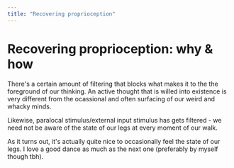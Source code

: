 ```yaml
---
title: "Recovering proprioception"
---
```

# Recovering proprioception: why & how

There's a certain amount of filtering that blocks what makes it to the the foreground of our thinking. An active thought that is willed into existence is very different from the ocassional and often surfacing of our weird and whacky minds.

Likewise, paralocal stimulus/external input stimulus has gets filtered - we need not be aware of the state of our legs at every moment of our walk.

As it turns out, it's actually quite nice to occasionally feel the state of our legs. I love a good dance as much as the next one (preferably by myself though tbh).



